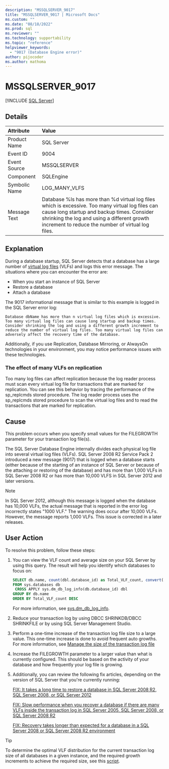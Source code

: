 ```yaml
---
description: "MSSQLSERVER_9017"
title: "MSSQLSERVER_9017 | Microsoft Docs"
ms.custom: ""
ms.date: "08/18/2022"
ms.prod: sql
ms.reviewer: ""
ms.technology: supportability
ms.topic: "reference"
helpviewer_keywords: 
  - "9017 (Database Engine error)"
author: pijocoder
ms.author: mathoma
---
```

# MSSQLSERVER_9017
 [!INCLUDE [SQL Server](../../includes/applies-to-version/sqlserver.md)]
  
## Details  
  
| Attribute | Value |  
| :-------- | :---- |  
|Product Name|SQL Server|  
|Event ID|9004|  
|Event Source|MSSQLSERVER|  
|Component|SQLEngine|  
|Symbolic Name|LOG_MANY_VLFS|  
|Message Text|Database %ls has more than %d virtual log files which is excessive. Too many virtual log files can cause long startup and backup times. Consider shrinking the log and using a different growth increment to reduce the number of virtual log files.|  
  
## Explanation

During a database startup, SQL Server detects that a database has a large number of [virtual log files](/sql/relational-databases/sql-server-transaction-log-architecture-and-management-guide#virtual-log-files-vlfs) (VLFs) and logs this error message. The situations where you can encounter the error are:

- When you start an instance of SQL Server
- Restore a database
- Attach a database

The 9017 informational message that is similar to this example is logged in the SQL Server error log:

  `Database dbName has more than n virtual log files which is excessive. Too many virtual log files can cause long startup and backup times. Consider shrinking the log and using a different growth increment to reduce the number of virtual log files. Too many virtual log files can adversely affect the recovery time of the database.`

Additionally, if you use Replication, Database Mirroring, or AlwaysOn technologies in your environment, you may notice performance issues with these technologies.

### The effect of many VLFs on replication

Too many log files can affect replication because the log reader process must scan every virtual log file for transactions that are marked for replication. You can see this behavior by tracing the performance of the sp_replcmds stored procedure. The log reader process uses the sp_replcmds stored procedure to scan the virtual log files and to read the transactions that are marked for replication.

## Cause

This problem occurs when you specify small values for the FILEGROWTH parameter for your transaction log file(s).

The SQL Server Database Engine internally divides each physical log file into several virtual log files (VLFs). SQL Server 2008 R2 Service Pack 2 introduced a new message (9017) that is logged when a database starts (either because of the starting of an instance of SQL Server or because of the attaching or restoring of the database) and has more than 1,000 VLFs in SQL Server 2008 R2 or has more than 10,000 VLFS in SQL Server 2012 and later versions.

>[!NOTE]
>In SQL Server 2012, although this message is logged when the database has 10,000 VLFs, the actual message that is reported in the error log incorrectly states "1000 VLF." The warning does occur after 10,000 VLFs. However, the message reports 1,000 VLFs. This issue is corrected in a later releases.

## User Action

To resolve this problem, follow these steps:

1. You can view the VLF count and average size on your SQL Server by using this query. The result will help you identify which databases to focus on:

   ```sql
   SELECT db.name, count(dbl.database_id) as Total_VLF_count, convert(decimal (10,2), avg(dbl.vlf_size_mb)) as Avg_VLF_Size_MB
   FROM sys.databases db
    CROSS APPLY sys.dm_db_log_info(db.database_id) dbl
   GROUP BY db.name
   ORDER BY Total_VLF_count DESC
   ```

   For more information, see [sys.dm_db_log_info](/sql/relational-databases/system-dynamic-management-views/sys-dm-db-log-info-transact-sql).

1. Reduce your transaction log by using DBCC SHRINKDB/DBCC SHRINKFILE or by using SQL Server Management Studio.

1. Perform a one-time increase of the transaction log file size to a large value. This one-time increase is done to avoid frequent auto growths. For more information, see [Manage the size of the transaction log file](/sql/relational-databases/logs/manage-the-size-of-the-transaction-log-file#AddOrEnlarge) 

1. Increase the FILEGROWTH parameter to a larger value than what is currently configured. This should be based on the activity of your database and how frequently your log file is growing.

1. Additionally, you can review the following fix articles, depending on the version of SQL Server that you're currently running:


   [FIX: It takes a long time to restore a database in SQL Server 2008 R2, SQL Server 2008, or SQL Server 2012](https://support.microsoft.com/topic/kb2653893-fix-it-takes-a-long-time-to-restore-a-database-in-sql-server-2008-r2-or-in-sql-server-2008-or-in-sql-2012-e7b381d3-c169-d385-75c4-f43df87029d6)

   [FIX: Slow performance when you recover a database if there are many VLFs inside the transaction log in SQL Server 2005, SQL Server 2008, or SQL Server 2008 R2](https://support.microsoft.com/topic/kb2455009-fix-slow-performance-when-you-recover-a-database-if-there-are-many-vlfs-inside-the-transaction-log-in-sql-server-2005-in-sql-server-2008-or-in-sql-server-2008-r2-b6b6261a-4bfa-d4c6-868a-66696531d325)

   [FIX: Recovery takes longer than expected for a database in a SQL Server 2008 or SQL Server 2008 R2 environment](https://support.microsoft.com/topic/kb2524743-fix-recovery-takes-longer-than-expected-for-a-database-in-a-sql-server-2008-or-in-a-sql-server-2008-r2-environment-24be1262-2642-7e09-353d-f97cd632445a)


> [!TIP]
> To determine the optimal VLF distribution for the current transaction log size of all databases in a given instance, and the required growth increments to achieve the required size, see this [script](https://github.com/Microsoft/tigertoolbox/tree/master/Fixing-VLFs).
